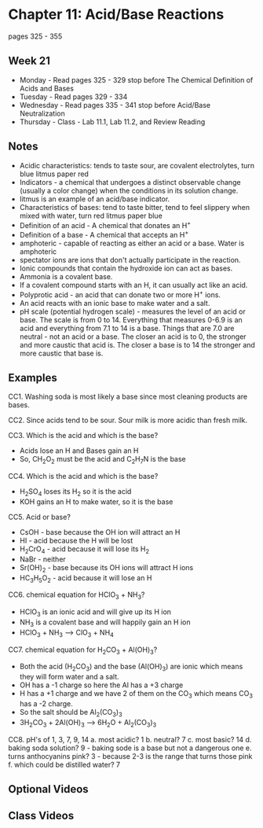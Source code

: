 # Chapter 11:  Acid/Base Reactions

pages 325 - 355

## Week 21

- Monday - Read pages 325 - 329 stop before The Chemical Definition of Acids and Bases
- Tuesday - Read pages 329 - 334
- Wednesday - Read pages 335 - 341 stop before Acid/Base Neutralization
- Thursday - Class - Lab 11.1, Lab 11.2, and Review Reading

## Notes

- Acidic characteristics: tends to taste sour, are covalent electrolytes, turn blue litmus paper red
- Indicators - a chemical that undergoes a distinct observable change (usually a color change) when the conditions in its solution change.
- litmus is an example of an acid/base indicator.
- Characteristics of bases: tend to taste bitter, tend to feel slippery when mixed with water, turn red litmus paper blue
- Definition of an acid - A chemical that donates an H<sup>+</sup>
- Definition of a base - A chemical that accepts an H<sup>+</sup>
- amphoteric - capable of reacting as either an acid or a base. Water is amphoteric
- spectator ions are ions that don't actually participate in the reaction.
- Ionic compounds that contain the hydroxide ion can act as bases.
- Ammonia is a covalent base.
- If a covalent compound starts with an H, it can usually act like an acid.
- Polyprotic acid - an acid that can donate two or more H<sup>+</sup> ions.
- An acid reacts with an ionic base to make water and a salt.
- pH scale (potential hydrogen scale) - measures the level of an acid or base. The scale is from 0 to 14. Everything that measures 0-6.9 is an acid and everything from 7.1 to 14 is a base. Things that are 7.0 are neutral - not an acid or a base. The closer an acid is to 0, the stronger and more caustic that acid is. The closer a base is to 14 the stronger and more caustic that base is.

## Examples

CC1. Washing soda is most likely a base since most cleaning products are bases.

CC2. Since acids tend to be sour. Sour milk is more acidic than fresh milk.

CC3. Which is the acid and which is the base?
- Acids lose an H and Bases gain an H
- So, CH<sub>2</sub>O<sub>2</sub> must be the acid and C<sub>2</sub>H<sub>7</sub>N is the base

CC4. Which is the acid and which is the base?
- H<sub>2</sub>SO<sub>4</sub> loses its H<sub>2</sub> so it is the acid
- KOH gains an H to make water, so it is the base

CC5. Acid or base?
- CsOH - base because the OH ion will attract an H
- HI - acid because the H will be lost
- H<sub>2</sub>CrO<sub>4</sub> - acid because it will lose its H<sub>2</sub>
- NaBr - neither
- Sr(OH)<sub>2</sub> - base because its OH ions will attract H ions
- HC<sub>3</sub>H<sub>5</sub>O<sub>2</sub> - acid because it will lose an H

CC6. chemical equation for HClO<sub>3</sub> + NH<sub>3</sub>?
- HClO<sub>3</sub> is an ionic acid and will give up its H ion
- NH<sub>3</sub> is a covalent base and will happily gain an H ion
- HClO<sub>3</sub> + NH<sub>3</sub> --> ClO<sub>3</sub> + NH<sub>4</sub>

CC7. chemical equation for H<sub>2</sub>CO<sub>3</sub> + Al(OH)<sub>3</sub>?
- Both the acid (H<sub>2</sub>CO<sub>3</sub>) and the base (Al(OH)<sub>3</sub>) are ionic which means they will form water and a salt.
- OH has a -1 charge so here the Al has a +3 charge
- H has a +1 charge and we have 2 of them on the CO<sub>3</sub> which means CO<sub>3</sub> has a -2 charge.
- So the salt should be Al<sub>2</sub>(CO<sub>3</sub>)<sub>3</sub>
- 3H<sub>2</sub>CO<sub>3</sub> + 2Al(OH)<sub>3</sub> --> 6H<sub>2</sub>O + Al<sub>2</sub>(CO<sub>3</sub>)<sub>3</sub>

CC8. pH's of 1, 3, 7, 9, 14
a. most acidic? 1
b. neutral? 7
c. most basic? 14
d. baking soda solution? 9 - baking sode is a base but not a dangerous one
e. turns anthocyanins pink? 3 - because 2-3 is the range that turns those pink
f. which could be distilled water? 7

## Optional Videos

## Class Videos
